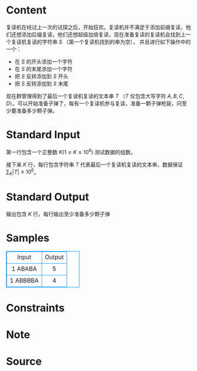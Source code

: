 
# Content

复读机在经过上一次的试探之后，开始狂欢。复读机并不满足于添加前缀复读，他们还想添加后缀复读，他们还想超级加倍复读，现在准备复读的复读机会找到上一个复读机复读的字符串 $S$ （第一个复读机找到的串为空）， 并且进行如下操作中的一个：

- 在 $S$ 的开头添加一个字符
- 在 $S$ 的末尾添加一个字符
- 把 $S$ 反转添加到 $S$ 开头
- 把 $S$ 反转添加到 $S$ 末尾

现在群管理得到了最后一个复读机复读的文本串 $T$ （$T$ 仅包含大写字符 $A,B,C,D$）。可以开始准备子弹了，每有一个复读机参与复读，准备一颗子弹枪毙，问至少要准备多少颗子弹。

# Standard Input

第一行包含一个正整数 $K(1\le K \le 10^6)$ 测试数据的组数。 

接下来 $K$ 行，每行包含字符串 $T$ 代表最后一个复读机复读的文本串，数据保证 $\sum_{K}|T|\le 10^6$。

# Standard Output

输出包含 $K$ 行，每行输出至少准备多少颗子弹

# Samples

<style>
        table,table tr th, table tr td { border:1px solid #0094ff; }
        table { width: 200px; min-height: 25px; line-height: 25px; text-align: center; border-collapse: collapse;}   
    </style>
<table>
	<tr>
		<td>Input</td>
		<td>Output</td>
	</tr>
<tr><td>1
ABABA</td><td>5</td></tr><tr><td>1
ABBBBA</td><td>4</td></tr></table>


# Constraints



# Note



# Source


